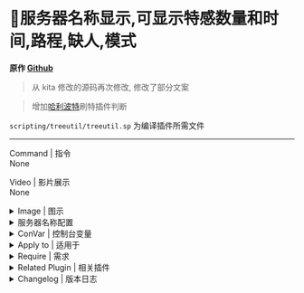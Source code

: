 # 📌服务器名称显示,可显示特感数量和时间,路程,缺人,模式

**原作 [Github](https://github.com/GlowingTree880/L4D2_LittlePlugins/tree/main/ServerNamer)**

> 从 kita 修改的源码再次修改, 修改了部分文案

> 增加[哈利波特](https://github.com/GJKen/L4d2_plugins/tree/main/%E5%8F%AF%E9%80%89-%E5%A4%9A%E7%89%B9%E6%8F%92%E4%BB%B6(fbef0102)23.9.20)刷特插件判断

`scripting/treeutil/treeutil.sp` 为编译插件所需文件

---
Command | 指令
<br>None

Video | 影片展示
<br>None

<details><summary>Image | 图示</summary>

![l4d2_server_name.smx](imgs/01.jpg)
</details>

<details><summary>服务器名称配置</summary>

1. 打开 `sourcemod/configs/hostname/hostname.txt` 文件

2. 编辑 `hostname.txt` 配置服名, 示例如下(`27015`, `27025` 为服务器端口

	用于未在 `sn_base_server_name` 中配置服名时使用服务器当前端口配置相应服名
	configs/hostname/hostname.txt
	```sourcepawn
	ServerName
	{
		"27015"
		{
			"baseName"	"JKChan's Server#1"
		}
		"27025"
		{
			"baseName"	"JKChan's Server#2"
		}
	}
	```
<br>❗若基本服名与端口服名同时未配置, 或者端口配置错误, 最终**基本服名**将会显示为 Left 4 Dead 2
<br>❗`hostname.txt` 不存在或 `configs/hostname` 文件夹未创建插件将不会正确加载并会提示无法找到 `hostname.txt` 文件
</details>

<details><summary>ConVar | 控制台变量</summary>

此为自用 cvar 配置

no cfg
```sourcepawn
//是否在服名中显示刷特参数 1=开,0=关
sn_display_infected_info "1"
//是否在服名中显示当前路程信息 1=开,0=关
sn_display_current_info "0"
//是否在当前服名中显示是什么模式 1=开,0=关
sn_display_mode_info "1"
//是否在当前服名中显示是否缺人 1=开,0=关
sn_display_need_people "0"
//服名的刷新时间,单位:秒
sn_refresh_time "10"
//基本服名,配置则使用当前服名,未配置则使用文件中的服名
// 开启时, 服务器中没有玩家则会显示无人, 服务器中有玩家但仍有生还者 bot 存在时, 则会显示缺人, 当没有生还者 bot 存在时, 将不会显示任何信息
sn_base_server_name ""
//基本模式名称,未配置则不显示
//a=纯净战役, b=多特战役 c=增强多特 d=坐牢战役 e=简单药役 f=正常药役 g=坐牢药役 h=单人战役 i=单人药役 j=单人多特 k=普通战役 l=无限火力 m=高级无限 n=HT训练
sn_base_mode_name ""
```
❗cvar 设置服名不支持中文
<br>❗`sn_base_mode_name` 和 `sn_display_infected_info` 这两个 cvar 未配置或者检测不到刷特插件的 cvar
<br>会在控制台报错, 服名会显示不出模式或刷特参数
<br>❗插件显示的模式在源码里面, 更改需要自己编译
</details>

<details><summary>Apply to | 适用于</summary>

```php
L4D2
```
</details>

<details><summary>Require | 需求</summary>

1. [[L4D & L4D2] Left 4 DHooks Direct](https://forums.alliedmods.net/showthread.php?t=321696)
</details>

<details><summary>Related Plugin | 相关插件</summary>

1. [服务器出安全区提示,配合match更改游戏模式使用(kita, Hatsune Imagine)](https://github.com/GJKen/L4d2_plugins/tree/main/%E5%8F%AF%E9%80%89-%E6%9C%8D%E5%8A%A1%E5%99%A8%E5%87%BA%E5%AE%89%E5%85%A8%E5%8C%BA%E6%8F%90%E7%A4%BA%2C%E9%85%8D%E5%90%88match%E6%9B%B4%E6%94%B9%E6%B8%B8%E6%88%8F%E6%A8%A1%E5%BC%8F%E4%BD%BF%E7%94%A8(kita%2C%20Hatsune%20Imagine)/left4dead2/addons/sourcemod)

2. [自定义投票 Match_votes(1.3)(东, 修改GJken)](https://github.com/GJKen/L4d2_plugins/tree/main/%E5%8F%AF%E9%80%89-%E8%87%AA%E5%AE%9A%E4%B9%89%E6%8A%95%E7%A5%A8%20Match_votes(1.3)(%E4%B8%9C%2C%20%E4%BF%AE%E6%94%B9GJken))
</details>

<details><summary>Changelog | 版本日志</summary>

- 2022.12.18
	- 上传插件与 `readme` 文件
- 2023.7.31
	- 增加无插件刷特时特感数量与时间使用导演系统 `MaxSpecials` 与 `SpecialRespawnInterval` 值
- 2023.12.23
	- 更新哈利波特的刷特判断, `l4d_infectedbots_max_specials` `l4d_infectedbots_spawn_time_max`